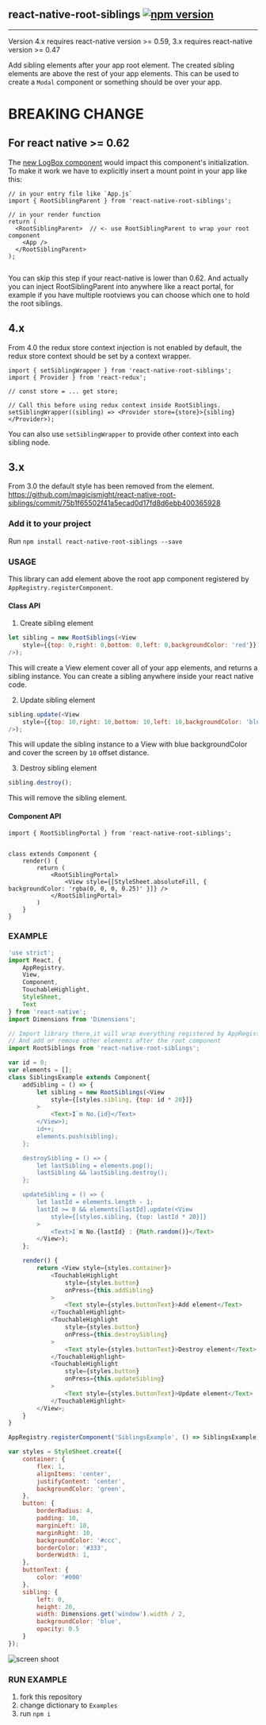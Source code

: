 ## react-native-root-siblings [![npm version](https://badge.fury.io/js/react-native-root-siblings.svg)](http://badge.fury.io/js/react-native-root-siblings)
---

Version 4.x requires react-native version >= 0.59, 3.x requires react-native version >= 0.47

Add sibling elements after your app root element.
The created sibling elements are above the rest of your app elements.
This can be used to create a `Modal` component or something should be over your app.

# BREAKING CHANGE

## For react native >= 0.62

The [new LogBox component](https://github.com/facebook/react-native/blob/0b9ea60b4fee8cacc36e7160e31b91fc114dbc0d/Libraries/ReactNative/AppRegistry.js#L298-L309) would impact this component's initialization. To make it work we have to explicitly insert a mount point in your app like this:

```
// in your entry file like `App.js`
import { RootSiblingParent } from 'react-native-root-siblings';

// in your render function 
return (
  <RootSiblingParent>  // <- use RootSiblingParent to wrap your root component
    <App />
  </RootSiblingParent>
);
            
```

You can skip this step if your react-native is lower than 0.62. And actually you can inject RootSiblingParent into anywhere like a react portal, for example if you have multiple rootviews you can choose which one to hold the root siblings.

## 4.x
From 4.0 the redux store context injection is not enabled by default, the redux store context should be set by a context wrapper.

```
import { setSiblingWrapper } from 'react-native-root-siblings';
import { Provider } from 'react-redux';

// const store = ... get store;

// Call this before using redux context inside RootSiblings.
setSiblingWrapper((sibling) => <Provider store={store}>{sibling}</Provider>);
```

You can also use `setSiblingWrapper` to provide other context into each sibling node.


## 3.x
From 3.0 the default style has been removed from the element.
https://github.com/magicismight/react-native-root-siblings/commit/75b1f65502f41a5ecad0d17fd8d6ebb400365928

### Add it to your project

Run `npm install react-native-root-siblings --save`

### USAGE
This library can add element above the root app component registered by `AppRegistry.registerComponent`.

#### Class API

1. Create sibling element

```js
let sibling = new RootSiblings(<View
    style={{top: 0,right: 0,bottom: 0,left: 0,backgroundColor: 'red'}}
/>);
```

This will create a View element cover all of your app elements,
and returns a sibling instance.
You can create a sibling anywhere inside your react native code.

2. Update sibling element

```js
sibling.update(<View
    style={{top: 10,right: 10,bottom: 10,left: 10,backgroundColor: 'blue'}}
/>);
```

This will update the sibling instance to a View with blue backgroundColor and cover the screen by `10` offset distance.

3. Destroy sibling element

```js
sibling.destroy();
```

This will remove the sibling element.


#### Component API

```
import { RootSiblingPortal } from 'react-native-root-siblings';


class extends Component {
    render() {
        return (
            <RootSiblingPortal>
                <View style={[StyleSheet.absoluteFill, { backgroundColor: 'rgba(0, 0, 0, 0.25)' }]} />
            </RootSiblingPortal>
        )
    }
}

```

### EXAMPLE

```js
'use strict';
import React, {
    AppRegistry,
    View,
    Component,
    TouchableHighlight,
    StyleSheet,
    Text
} from 'react-native';
import Dimensions from 'Dimensions';

// Import library there,it will wrap everything registered by AppRegistry.registerComponent
// And add or remove other elements after the root component
import RootSiblings from 'react-native-root-siblings';

var id = 0;
var elements = [];
class SiblingsExample extends Component{
    addSibling = () => {
        let sibling = new RootSiblings(<View
            style={[styles.sibling, {top: id * 20}]}
        >
            <Text>I`m No.{id}</Text>
        </View>);
        id++;
        elements.push(sibling);
    };

    destroySibling = () => {
        let lastSibling = elements.pop();
        lastSibling && lastSibling.destroy();
    };

    updateSibling = () => {
        let lastId = elements.length - 1;
        lastId >= 0 && elements[lastId].update(<View
            style={[styles.sibling, {top: lastId * 20}]}
        >
            <Text>I`m No.{lastId} : {Math.random()}</Text>
        </View>);
    };

    render() {
        return <View style={styles.container}>
            <TouchableHighlight
                style={styles.button}
                onPress={this.addSibling}
            >
                <Text style={styles.buttonText}>Add element</Text>
            </TouchableHighlight>
            <TouchableHighlight
                style={styles.button}
                onPress={this.destroySibling}
            >
                <Text style={styles.buttonText}>Destroy element</Text>
            </TouchableHighlight>
            <TouchableHighlight
                style={styles.button}
                onPress={this.updateSibling}
            >
                <Text style={styles.buttonText}>Update element</Text>
            </TouchableHighlight>
        </View>;
    }
}

AppRegistry.registerComponent('SiblingsExample', () => SiblingsExample);

var styles = StyleSheet.create({
    container: {
        flex: 1,
        alignItems: 'center',
        justifyContent: 'center',
        backgroundColor: 'green',
    },
    button: {
        borderRadius: 4,
        padding: 10,
        marginLeft: 10,
        marginRight: 10,
        backgroundColor: '#ccc',
        borderColor: '#333',
        borderWidth: 1,
    },
    buttonText: {
        color: '#000'
    },
    sibling: {
        left: 0,
        height: 20,
        width: Dimensions.get('window').width / 2,
        backgroundColor: 'blue',
        opacity: 0.5
    }
});

```

![screen shoot](./Examples/screen-shoot.gif)

### RUN EXAMPLE

1. fork this repository
2. change dictionary to `Examples`
3. run `npm i`
